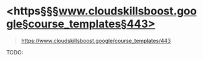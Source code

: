 # <https§§§www.cloudskillsboost.google§course_templates§443>
> <https://www.cloudskillsboost.google/course_templates/443>

TODO:
